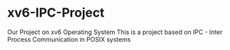 # xv6-IPC-Project
Our Project on xv6 Operating System
This is a project based on IPC - Inter Process Communication in POSIX systems
